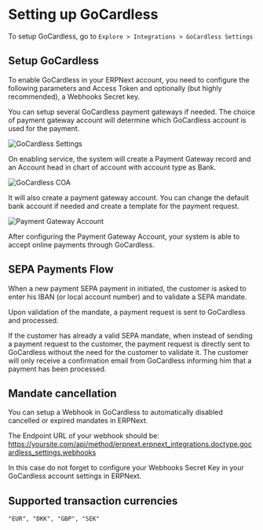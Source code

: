 <!-- add-breadcrumbs -->
# Setting up GoCardless

To setup GoCardless, go to `Explore > Integrations > GoCardless Settings`

## Setup GoCardless

To enable GoCardless in your ERPNext account, you need to configure the following parameters and Access Token and optionally (but highly recommended), a Webhooks Secret key.


You can setup several GoCardless payment gateways if needed. The choice of payment gateway account will determine which GoCardless account is used for the payment.

![GoCardless Settings](/docs/assets/img/setup/integrations/gocardless_account.png)

On enabling service, the system will create a Payment Gateway record and an Account head in chart of account with account type as Bank.

![GoCardless COA](/docs/assets/img/setup/integrations/gocardless_coa.png)

It will also create a payment gateway account. You can change the default bank account if needed and create a template for the payment request.

![Payment Gateway Account](/docs/assets/img/setup/integrations/payment_gateway_account_gocardless.png)

After configuring the Payment Gateway Account, your system is able to accept online payments through GoCardless.

## SEPA Payments Flow

When a new payment SEPA payment in initiated, the customer is asked to enter his IBAN (or local account number) and to validate a SEPA mandate.

Upon validation of the mandate, a payment request is sent to GoCardless and processed.

If the customer has already a valid SEPA mandate, when instead of sending a payment request to the customer, the payment request is directly sent to GoCardless without the need for the customer to validate it.
The customer will only receive a confirmation email from GoCardless informing him that a payment has been processed.


## Mandate cancellation

You can setup a Webhook in GoCardless to automatically disabled cancelled or expired mandates in ERPNext.

The Endpoint URL of your webhook should be: https://yoursite.com/api/method/erpnext.erpnext_integrations.doctype.gocardless_settings.webhooks

In this case do not forget to configure your Webhooks Secret Key in your GoCardless account settings in ERPNext.


## Supported transaction currencies
	"EUR", "DKK", "GBP", "SEK"
